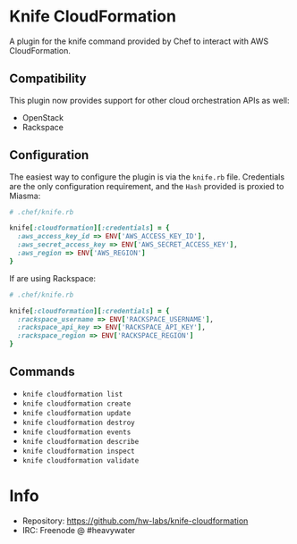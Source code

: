 # Knife CloudFormation

A plugin for the knife command provided by Chef to
interact with AWS CloudFormation.

## Compatibility

This plugin now provides support for other cloud
orchestration APIs as well:

* OpenStack
* Rackspace

## Configuration

The easiest way to configure the plugin is via the
`knife.rb` file. Credentials are the only configuration
requirement, and the `Hash` provided is proxied to
Miasma:

```ruby
# .chef/knife.rb

knife[:cloudformation][:credentials] = {
  :aws_access_key_id => ENV['AWS_ACCESS_KEY_ID'],
  :aws_secret_access_key => ENV['AWS_SECRET_ACCESS_KEY'],
  :aws_region => ENV['AWS_REGION']
}
```

If are using Rackspace:

```ruby
# .chef/knife.rb

knife[:cloudformation][:credentials] = {
  :rackspace_username => ENV['RACKSPACE_USERNAME'],
  :rackspace_api_key => ENV['RACKSPACE_API_KEY'],
  :rackspace_region => ENV['RACKSPACE_REGION']
}
```

## Commands

* `knife cloudformation list`
* `knife cloudformation create`
* `knife cloudformation update`
* `knife cloudformation destroy`
* `knife cloudformation events`
* `knife cloudformation describe`
* `knife cloudformation inspect`
* `knife cloudformation validate`

# Info

* Repository: https://github.com/hw-labs/knife-cloudformation
* IRC: Freenode @ #heavywater